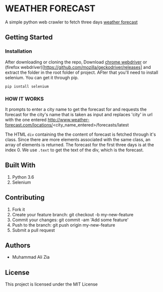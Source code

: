 # WEATHER FORECAST

A simple python web crawler to fetch three days [weather forecast](http://www.weather-forecast.com)

## Getting Started

### Installation

After downloading or cloning the repo, Download [chrome webdriver](https://sites.google.com/a/chromium.org/chromedriver/downloads) or (firefox webdriver)[https://github.com/mozilla/geckodriver/releases] and extract the folder in the root folder of project. AFter that you'll need to install selenium. You can get it through pip.

```pip isntall selenium```


### HOW IT WORKS

It prompts to enter a city name to get the forecast for and requests the forecast for the city's name that is taken as input and replaces 'city' in url with the one entered
http://www.weather-forecast.com/locations/<city_name_entered>/forecasts/latest

The HTML ```div``` containing the the content of forecast is fetched through it's class. Since there are more elements associated with the same class, an array of elements is returned. The forecast for the first three days is at the index 0. We use ```.text``` to get the text of the div, which is the forecast.

## Built With

1. Python 3.6
2. Selenium

## Contributing

1. Fork it
2. Create your feature branch: git checkout -b my-new-feature
3. Commit your changes: git commit -am 'Add some feature'
4. Push to the branch: git push origin my-new-feature
5. Submit a pull request

## Authors

+ Muhammad Ali Zia

## License

This project is licensed under the MIT License

